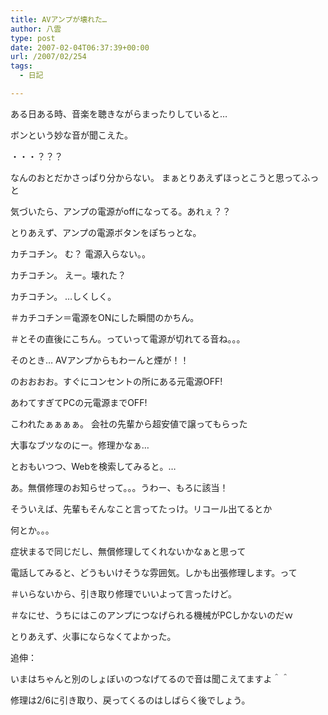 ```yaml
---
title: AVアンプが壊れた…
author: 八雲
type: post
date: 2007-02-04T06:37:39+00:00
url: /2007/02/254
tags:
  - 日記

---
```

ある日ある時、音楽を聴きながらまったりしていると…
  
ボンという妙な音が聞こえた。

・・・？？？

なんのおとだかさっぱり分からない。 まぁとりあえずほっとこうと思ってふっと
  
気づいたら、アンプの電源がoffになってる。あれぇ？？
  
とりあえず、アンプの電源ボタンをぽちっとな。
  
カチコチン。 む？ 電源入らない。。
  
カチコチン。 えー。壊れた？
  
カチコチン。 …しくしく。
  
＃カチコチン＝電源をONにした瞬間のかちん。
  
＃とその直後にこちん。っていって電源が切れてる音ね。。。

そのとき… AVアンプからもわーんと煙が！！
  
のおおおお。すぐにコンセントの所にある元電源OFF!
  
あわてすぎてPCの元電源までOFF!

こわれたぁぁぁぁ。 会社の先輩から超安値で譲ってもらった
  
大事なブツなのにー。修理かなぁ…
  
とおもいつつ、Webを検索してみると。…
  
あ。無償修理のお知らせって。。。うわー、もろに該当！
  
そういえば、先輩もそんなこと言ってたっけ。リコール出てるとか
  
何とか。。。
  
症状まるで同じだし、無償修理してくれないかなぁと思って
  
電話してみると、どうもいけそうな雰囲気。しかも出張修理します。って
  
＃いらないから、引き取り修理でいいよって言ったけど。
  
＃なにせ、うちにはこのアンプにつなげられる機械がPCしかないのだｗ

とりあえず、火事にならなくてよかった。

追伸：
  
いまはちゃんと別のしょぼいのつなげてるので音は聞こえてますよ＾＾
  
修理は2/6に引き取り、戻ってくるのはしばらく後でしょう。
